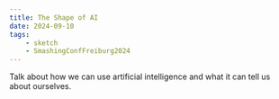 ```yaml
---
title: The Shape of AI
date: 2024-09-10
tags:
    - sketch
    - SmashingConfFreiburg2024
---
```


Talk about how we can use artificial intelligence and what it can tell us about ourselves.
